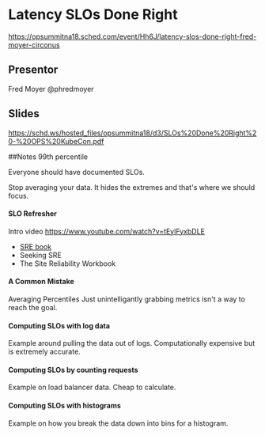 # Latency SLOs Done Right
https://opsummitna18.sched.com/event/Hh6J/latency-slos-done-right-fred-moyer-circonus

## Presentor
Fred Moyer @phredmoyer

## Slides
https://schd.ws/hosted_files/opsummitna18/d3/SLOs%20Done%20Right%20-%20OPS%20KubeCon.pdf

##Notes
99th percentile

Everyone should have documented SLOs.

Stop averaging your data.  It hides the extremes and that's where we should focus.

#### SLO Refresher  
Intro video
https://www.youtube.com/watch?v=tEylFyxbDLE

* [SRE book](https://landing.google.com/sre/sre-book/toc/index.html)
* Seeking SRE
* The Site Reliability Workbook

#### A Common Mistake  
Averaging Percentiles
Just unintelligantly grabbing metrics isn't a way to reach the goal.

#### Computing SLOs with log data  
Example around pulling the data out of logs.  Computationally expensive but is extremely accurate.

#### Computing SLOs by counting requests  
Example on load balancer data.  Cheap to calculate.

#### Computing SLOs with histograms  
Example on how you break the data down into bins for a histogram.  

